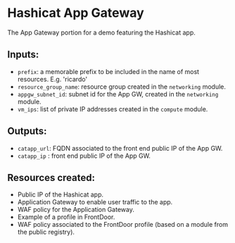# Hashicat App Gateway
The App Gateway portion for a demo featuring the Hashicat app.

## Inputs:
- `prefix`: a memorable prefix to be included in the name of most resources. E.g. 'ricardo'
- `resource_group_name`: resource group created in the `networking` module.
- `appgw_subnet_id`: subnet id for the App GW, created in the `networking` module.
- `vm_ips`: list of private IP addresses created in the `compute` module.

## Outputs:
- `catapp_url`: FQDN associated to the front end public IP of the App GW.
- `catapp_ip` : front end public IP of the App GW.

## Resources created:
- Public IP of the Hashicat app.
- Application Gateway to enable user traffic to the app.
- WAF policy for the Application Gateway.
- Example of a profile in FrontDoor.
- WAF policy associated to the FrontDoor profile (based on a module from the public registry).